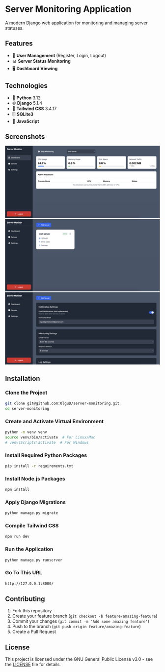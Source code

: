 # Server Monitoring Application

A modern Django web application for monitoring and managing server statuses.

## Features

- 👤 **User Management** (Register, Login, Logout)
- 📊 **Server Status Monitoring**
- 🖥️ **Dashboard Viewing**

## Technologies

- 🐍 **Python** 3.12
- 🌐 **Django** 5.1.4
- 💅 **Tailwind CSS** 3.4.17
- 🗄️ **SQLite3**
- 📜 **JavaScript**

## Screenshots

![Dashboard](assets/dashboard.png)
![Servers Page](assets/servers_page.png)
![Settings Page](assets/settings_page.png)

## Installation

### Clone the Project

```bash
git clone git@github.com:OlguD/server-monitoring.git
cd server-monitoring
```

### Create and Activate Virtual Environment
```bash
python -m venv venv
source venv/bin/activate  # For Linux/Mac
# venv\Scripts\activate  # For Windows
```

### Install Required Python Packages
```bash
pip install -r requirements.txt
```

### Install Node.js Packages
```bash
npm install
```

### Apply Django Migrations
```bash
python manage.py migrate
```

### Compile Tailwind CSS
```bash
npm run dev
```

### Run the Application
```bash
python manage.py runserver
```

### Go To This URL
```bash
http://127.0.0.1:8000/
```

## Contributing

1. Fork this repository
2. Create your feature branch (`git checkout -b feature/amazing-feature`)
3. Commit your changes (`git commit -m 'Add some amazing feature'`)
4. Push to the branch (`git push origin feature/amazing-feature`)
5. Create a Pull Request


## License
This project is licensed under the GNU General Public License v3.0 - see the [LICENSE](https://github.com/OlguD/server-monitoring/blob/main/LICENSE) file for details.